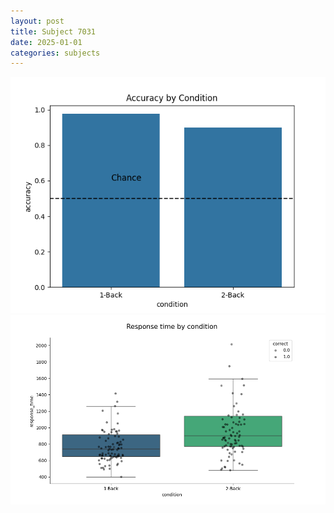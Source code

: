 ```yaml
---
layout: post
title: Subject 7031
date: 2025-01-01
categories: subjects
---
```


![](data/7031/run-14/7031_ATS_acc.png)
![](data/7031/run-14/7031_ATS_rt.png)
